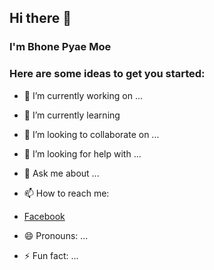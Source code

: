 ## Hi there 👋

### I'm Bhone Pyae Moe

### Here are some ideas to get you started:

- 🔭 I’m currently working on ...
- 🌱 I’m currently learning 
- 👯 I’m looking to collaborate on ...
- 🤔 I’m looking for help with ...
- 💬 Ask me about ...

- 📫 How to reach me:
- <a href="https://www.facebook.com/Phonepyaemoe.24"> Facebook </a>

- 😄 Pronouns: ...
- ⚡ Fun fact: ...

